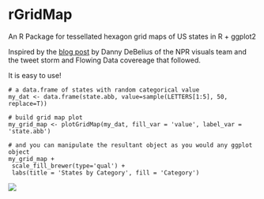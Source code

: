 # rGridMap
An R Package for tessellated hexagon grid maps of US states in R + ggplot2

Inspired by the [blog post](http://blog.apps.npr.org/2015/05/11/hex-tile-maps.html) by Danny DeBelius of the NPR visuals team and the tweet storm and Flowing Data covereage that followed.

It is easy to use!

    # a data.frame of states with random categorical value
    my_dat <- data.frame(state.abb, value=sample(LETTERS[1:5], 50, replace=T))

    # build grid map plot
    my_grid_map <- plotGridMap(my_dat, fill_var = 'value', label_var = 'state.abb')

    # and you can manipulate the resultant object as you would any ggplot object
    my_grid_map +
     scale_fill_brewer(type='qual') +
     labs(title = 'States by Category', fill = 'Category')


![](https://raw.github.com/arvi1000/rGridMap/master/example/rGridMap_example.png)
